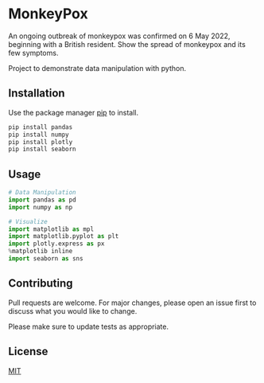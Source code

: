 # MonkeyPox
An ongoing outbreak of monkeypox was confirmed on 6 May 2022, beginning with a British resident. Show the spread of monkeypox and its few symptoms.

Project to demonstrate data manipulation with python.

## Installation

Use the package manager [pip](https://pip.pypa.io/en/stable/) to install.

```bash
pip install pandas
pip install numpy
pip install plotly
pip install seaborn
```

## Usage

```python
# Data Manipulation
import pandas as pd
import numpy as np

# Visualize
import matplotlib as mpl
import matplotlib.pyplot as plt
import plotly.express as px
%matplotlib inline
import seaborn as sns
```

## Contributing
Pull requests are welcome. For major changes, please open an issue first to discuss what you would like to change.

Please make sure to update tests as appropriate.

## License
[MIT](https://choosealicense.com/licenses/mit/)
